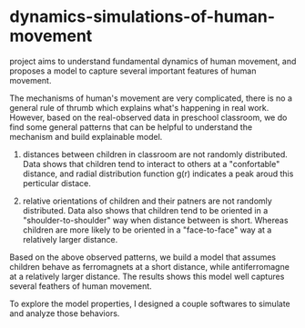 # dynamics-simulations-of-human-movement
project aims to understand fundamental dynamics of human movement, and proposes a model to capture several important features of human movement.

The mechanisms of human's movement are very complicated, there is no a general rule of thrumb which explains what's happening in real work. 
However, based on the real-observed data in preschool classroom, we do find some general patterns that can be helpful to understand the mechanism and build explainable model.

1. distances between children in classroom are not randomly distributed. Data shows that children tend to interact to others at a "confortable" distance,
   and radial distribution function g(r) indicates a peak aroud this perticular distace.
  
2. relative orientations of children and their patners are not randomly distributed. Data also shows that children tend to be oriented in a "shoulder-to-shoulder" way when distance between is short. Whereas children are more likely to be oriented in a "face-to-face" way at a relatively larger distance.


Based on the above observed patterns, we build a model that assumes children behave as ferromagnets at a short distance, while antiferromagne at a relatively larger distance. The results shows this model well captures several feathers of human movement.


To explore the model properties, I designed a couple softwares to simulate and analyze those behaviors.
